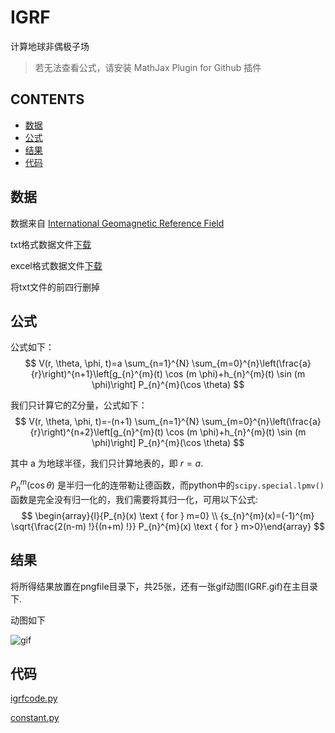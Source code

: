 # IGRF
计算地球非偶极子场

> 若无法查看公式，请安装 MathJax Plugin for Github 插件

## CONTENTS

- [数据](#数据)
- [公式](#公式)
- [结果](#结果)
- [代码](#代码)

## 数据

数据来自 [International Geomagnetic Reference Field](https://www.ngdc.noaa.gov/IAGA/vmod/igrf.html)

txt格式数据文件[下载](https://www.ngdc.noaa.gov/IAGA/vmod/coeffs/igrf12coeffs.txt)

excel格式数据文件[下载](https://www.ngdc.noaa.gov/IAGA/vmod/coeffs/IGRF12coeffs.xls)



将txt文件的前四行删掉

## 公式

公式如下：
$$
V(r, \theta, \phi, t)=a \sum_{n=1}^{N} \sum_{m=0}^{n}\left(\frac{a}{r}\right)^{n+1}\left[g_{n}^{m}(t) \cos (m \phi)+h_{n}^{m}(t) \sin (m \phi)\right] P_{n}^{m}(\cos \theta)
$$

我们只计算它的Z分量，公式如下：
$$
V(r, \theta, \phi, t)=-(n+1) \sum_{n=1}^{N} \sum_{m=0}^{n}\left(\frac{a}{r}\right)^{n+2}\left[g_{n}^{m}(t) \cos (m \phi)+h_{n}^{m}(t) \sin (m \phi)\right] P_{n}^{m}(\cos \theta)
$$

其中 a 为地球半径，我们只计算地表的，即 $r = a$.

$P_{n}^{m}(\cos \theta)$ 是半归一化的连带勒让德函数，而python中的`scipy.special.lpmv()`函数是完全没有归一化的，我们需要将其归一化，可用以下公式:
$$
\begin{array}{l}{P_{n}(x) \text { for } m=0} \\ {s_{n}^{m}(x)=(-1)^{m} \sqrt{\frac{2(n-m) !}{(n+m) !}} P_{n}^{m}(x) \text { for } m>0}\end{array}
$$

## 结果

将所得结果放置在pngfile目录下，共25张，还有一张gif动图(IGRF.gif)在主目录下.

动图如下

![gif](./IGRF.gif)

## 代码

[igrfcode.py](./igrfcode.py)

[constant.py](./constant.py)
